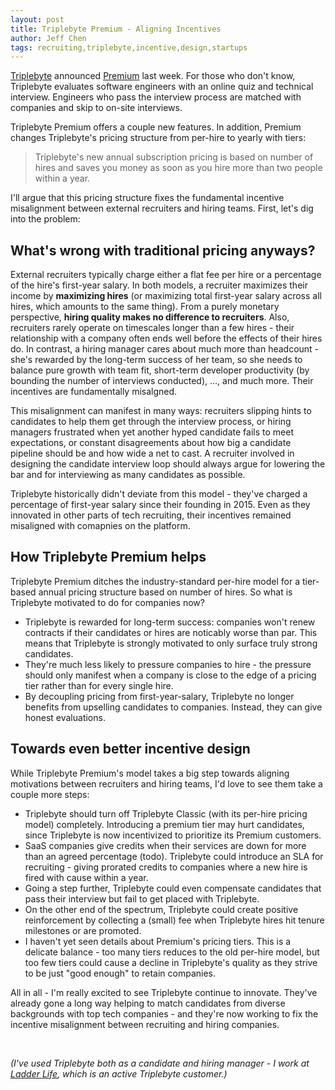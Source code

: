 ```yaml
---
layout: post
title: Triplebyte Premium - Aligning Incentives
author: Jeff Chen
tags: recruiting,triplebyte,incentive,design,startups
---
```


[Triplebyte](https://triplebyte.com/) announced [Premium](https://triplebyte.com/try-premium) last week. For those who don't know, Triplebyte evaluates software engineers with an online quiz and technical interview. Engineers who pass the interview process are matched with companies and skip to on-site interviews.

Triplebyte Premium offers a couple new features. In addition, Premium changes Triplebyte's pricing structure from per-hire to yearly with tiers:

> Triplebyte's new annual subscription pricing is based on number of hires and saves you money as soon as you hire more than two people within a year.

I'll argue that this pricing structure fixes the fundamental incentive misalignment between external recruiters and hiring teams. First, let's dig into the problem:

## What's wrong with traditional pricing anyways?

External recruiters typically charge either a flat fee per hire or a percentage of the hire's first-year salary. In both models, a recruiter maximizes their income by **maximizing hires** (or maximizing total first-year salary across all hires, which amounts to the same thing). From a purely monetary perspective, **hiring quality makes no difference to recruiters**. Also, recruiters rarely operate on timescales longer than a few hires - their relationship with a company often ends well before the effects of their hires do. In contrast, a hiring manager cares about much more than headcount - she's rewarded by the long-term success of her team, so she needs to balance pure growth with team fit, short-term developer productivity (by bounding the number of interviews conducted), ..., and much more. Their incentives are fundamentally misalgned.

This misalignment can manifest in many ways: recruiters slipping hints to candidates to help them get through the interview process, or hiring managers frustrated when yet another hyped candidate fails to meet expectations, or constant disagreements about how big a candidate pipeline should be and how wide a net to cast. A recruiter involved in designing the candidate interview loop should always argue for lowering the bar and for interviewing as many candidates as possible.

Triplebyte historically didn't deviate from this model - they've charged a percentage of first-year salary since their founding in 2015. Even as they innovated in other parts of tech recruiting, their incentives remained misaligned with comapnies on the platform.

## How Triplebyte Premium helps

Triplebyte Premium ditches the industry-standard per-hire model for a tier-based annual pricing structure based on number of hires. So what is Triplebyte motivated to do for companies now?

- Triplebyte is rewarded for long-term success: companies won't renew contracts if their candidates or hires are noticably worse than par. This means that Triplebyte is strongly motivated to only surface truly strong candidates.
- They're much less likely to pressure companies to hire - the pressure should only manifest when a company is close to the edge of a pricing tier rather than for every single hire.
- By decoupling pricing from first-year-salary, Triplebyte no longer benefits from upselling candidates to companies. Instead, they can give honest evaluations.

## Towards even better incentive design

While Triplebyte Premium's model takes a big step towards aligning motivations between recruiters and hiring teams, I'd love to see them take a couple more steps:

- Triplebyte should turn off Triplebyte Classic (with its per-hire pricing model) completely. Introducing a premium tier may hurt candidates, since Triplebyte is now incentivized to prioritize its Premium customers.
- SaaS companies give credits when their services are down for more than an agreed percentage (todo). Triplebyte could introduce an SLA for recruiting - giving prorated credits to companies where a new hire is fired with cause within a year.
- Going a step further, Triplebyte could even compensate candidates that pass their interview but fail to get placed with Triplebyte.
- On the other end of the spectrum, Triplebyte could create positive reinforcement by collecting a (small) fee when Triplebyte hires hit tenure milestones or are promoted.
- I haven't yet seen details about Premium's pricing tiers. This is a delicate balance - too many tiers reduces to the old per-hire model, but too few tiers could cause a decline in Triplebyte's quality as they strive to be just "good enough" to retain companies.

All in all - I'm really excited to see Triplebyte continue to innovate. They've already gone a long way helping to match candidates from diverse backgrounds with top tech companies - and they're now working to fix the incentive misalignment between recruiting and hiring companies.

<br>

*(I've used Triplebyte both as a candidate and hiring manager - I work at [Ladder Life](https://www.ladderlife.com), which is an active Triplebyte customer.)*

